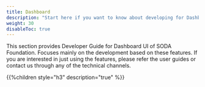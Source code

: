 ```yaml
---
title: Dashboard
description: "Start here if you want to know about developing for Dashboard"
weight: 30
disableToc: true
---
```


This section provides Developer Guide for Dashboard UI of SODA Foundation. Focuses mainly on the development based on these features. If you are interested in just using the features, please refer the user guides or contact us through any of the technical channels.

{{%children style="h3" description="true" %}}  
